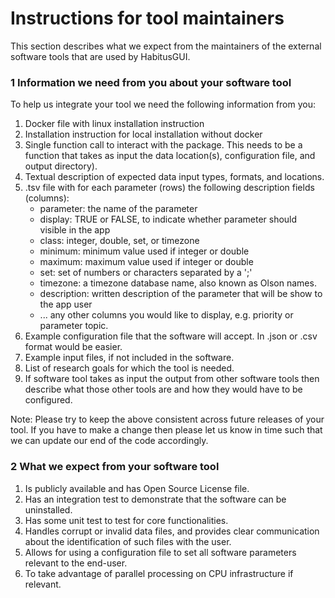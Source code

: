 # Instructions for tool maintainers

This section describes what we expect from the maintainers of the external software tools that are used by HabitusGUI.

### 1 Information we need from you about your software tool

To help us integrate your tool we need the following information from you:

1. Docker file with linux installation instruction
2. Installation instruction for local installation without docker
3. Single function call to interact with the package. This needs to be a function that takes as input the data location(s), configuration file, and output directory).
4. Textual description of expected data input types, formats, and locations.
5. .tsv file with for each parameter (rows) the following description fields (columns):
    - parameter: the name of the parameter
    - display: TRUE or FALSE, to indicate whether parameter should visible in the app
    - class: integer, double, set, or timezone
    - minimum: minimum value used if integer or double
    - maximum: maximum value used if integer or double
    - set: set of numbers or characters separated by a ';'
    - timezone: a timezone database name, also known as Olson names.
    - description: written description of the parameter that will be show to the app user
    - ... any other columns you would like to display, e.g. priority or parameter topic.
6. Example configuration file that the software will accept. In .json or .csv format would be easier.
7. Example input files, if not included in the software.
8. List of research goals for which the tool is needed.
9. If software tool takes as input the output from other software tools then describe what those other tools are and how they would have to be configured.

Note: Please try to keep the above consistent across future releases of your tool. If you have to make a change then please let us know in time such that we can update our end of the code accordingly.

### 2 What we expect from your software tool

1. Is publicly available and has Open Source License file.
2. Has an integration test to demonstrate that the software can be uninstalled.
3. Has some unit test to test for core functionalities.
4. Handles corrupt or invalid data files, and provides clear communication about the identification of such files with the user.
5. Allows for using a configuration file to set all software parameters relevant to the end-user.
6. To take advantage of parallel processing on CPU infrastructure if relevant.